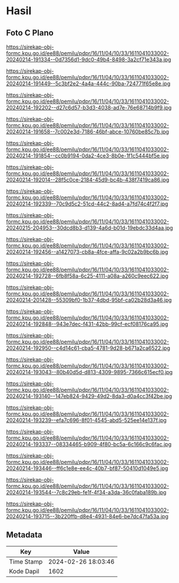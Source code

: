 # Hasil

## Foto C Plano

https://sirekap-obj-formc.kpu.go.id/ee88/pemilu/pdpr/16/11/04/10/33/1611041033002-20240214-191334--0d7356d1-9dc0-49b4-8498-3a2cf71e343a.jpg

https://sirekap-obj-formc.kpu.go.id/ee88/pemilu/pdpr/16/11/04/10/33/1611041033002-20240214-191449--5c3bf2e2-4a4a-444c-90ba-724771f65e8e.jpg

https://sirekap-obj-formc.kpu.go.id/ee88/pemilu/pdpr/16/11/04/10/33/1611041033002-20240214-192202--d27c6d57-b3d3-4038-ad7e-76e68714b9f9.jpg

https://sirekap-obj-formc.kpu.go.id/ee88/pemilu/pdpr/16/11/04/10/33/1611041033002-20240214-191658--7c002e3d-7186-46bf-abce-10760be85c7b.jpg

https://sirekap-obj-formc.kpu.go.id/ee88/pemilu/pdpr/16/11/04/10/33/1611041033002-20240214-191854--cc0b9194-0da2-4ce3-8b0e-1f1c5444bf5e.jpg

https://sirekap-obj-formc.kpu.go.id/ee88/pemilu/pdpr/16/11/04/10/33/1611041033002-20240214-192014--28f5c0ce-2184-45d9-bc4b-438f7419ca86.jpg

https://sirekap-obj-formc.kpu.go.id/ee88/pemilu/pdpr/16/11/04/10/33/1611041033002-20240214-192339--70c9d5c2-51cd-44c2-8ad4-a7fd74c4f2f7.jpg

https://sirekap-obj-formc.kpu.go.id/ee88/pemilu/pdpr/16/11/04/10/33/1611041033002-20240215-204953--30dcd8b3-d139-4a6d-b01d-19ebdc33d4aa.jpg

https://sirekap-obj-formc.kpu.go.id/ee88/pemilu/pdpr/16/11/04/10/33/1611041033002-20240214-192456--a1427073-cb8a-4fce-affa-9c02a2b9bc6b.jpg

https://sirekap-obj-formc.kpu.go.id/ee88/pemilu/pdpr/16/11/04/10/33/1611041033002-20240214-192728--6fb8f58a-6c25-4111-a08a-a260c9eec622.jpg

https://sirekap-obj-formc.kpu.go.id/ee88/pemilu/pdpr/16/11/04/10/33/1611041033002-20240214-201428--55309bf0-1b37-4dbd-95bf-ca02b28d3a46.jpg

https://sirekap-obj-formc.kpu.go.id/ee88/pemilu/pdpr/16/11/04/10/33/1611041033002-20240214-192848--943e7dec-f431-42bb-99cf-ecf08176ca95.jpg

https://sirekap-obj-formc.kpu.go.id/ee88/pemilu/pdpr/16/11/04/10/33/1611041033002-20240214-192950--c4d14c61-cba5-4781-9d28-b671a2ca6522.jpg

https://sirekap-obj-formc.kpu.go.id/ee88/pemilu/pdpr/16/11/04/10/33/1611041033002-20240214-193043--80b40d5d-d813-4309-9895-7366c615ecf0.jpg

https://sirekap-obj-formc.kpu.go.id/ee88/pemilu/pdpr/16/11/04/10/33/1611041033002-20240214-193140--147eb824-9429-49d2-8da3-d0a4cc3f42be.jpg

https://sirekap-obj-formc.kpu.go.id/ee88/pemilu/pdpr/16/11/04/10/33/1611041033002-20240214-193239--efa7c696-8f01-4545-abd5-525ee14e137f.jpg

https://sirekap-obj-formc.kpu.go.id/ee88/pemilu/pdpr/16/11/04/10/33/1611041033002-20240214-193337--08334465-b909-4f80-bc5a-6c166c9c6fac.jpg

https://sirekap-obj-formc.kpu.go.id/ee88/pemilu/pdpr/16/11/04/10/33/1611041033002-20240214-193446--ff6c1e8e-ee4c-40b7-bf87-50410d1049e5.jpg

https://sirekap-obj-formc.kpu.go.id/ee88/pemilu/pdpr/16/11/04/10/33/1611041033002-20240214-193544--7c8c29eb-fe1f-4f34-a3da-36c0faba189b.jpg

https://sirekap-obj-formc.kpu.go.id/ee88/pemilu/pdpr/16/11/04/10/33/1611041033002-20240214-193715--3b220ffb-d8e4-4931-84e6-be7dc47fa53a.jpg


## Metadata

| Key        | Value               |
| ---------- | ------------------- |
| Time Stamp | 2024-02-26 18:03:46 |
| Kode Dapil | 1602                |



